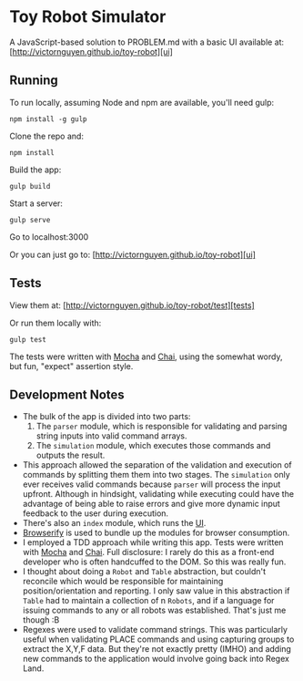 # Toy Robot Simulator

A JavaScript-based solution to PROBLEM.md with a basic UI available at: [http://victornguyen.github.io/toy-robot][ui]

## Running

To run locally, assuming Node and npm are available, you'll need gulp:

	npm install -g gulp

Clone the repo and:

	npm install

Build the app:

	gulp build

Start a server:

	gulp serve
	
Go to localhost:3000

Or you can just go to: [http://victornguyen.github.io/toy-robot][ui]


## Tests

View them at: [http://victornguyen.github.io/toy-robot/test][tests]

Or run them locally with:

	gulp test
	
The tests were written with [Mocha] and [Chai], using the somewhat wordy, but fun, "expect" assertion style.


## Development Notes

- The bulk of the app is divided into two parts:
	1. The `parser` module, which is responsible for validating and parsing string inputs into valid command arrays.
	2. The `simulation` module, which executes those commands and outputs the result.
- This approach allowed the separation of the validation and execution of commands by splitting them them into two stages. The `simulation` only ever receives valid commands because `parser` will process the input upfront. Although in hindsight, validating while executing could have the advantage of being able to raise errors and give more dynamic input feedback to the user during execution.
- There's also an `index` module, which runs the [UI][ui].
- [Browserify] is used to bundle up the modules for browser consumption.
- I employed a TDD approach while writing this app. Tests were written with [Mocha] and [Chai]. Full disclosure: I rarely do this as a front-end developer who is often handcuffed to the DOM. So this was really fun.
- I thought about doing a `Robot` and `Table` abstraction, but couldn't reconcile which would be responsible for maintaining position/orientation and reporting. I only saw value in this abstraction if `Table` had to maintain a collection of n `Robots`, and if a language for issuing commands to any or all robots was established. That's just me though :B
- Regexes were used to validate command strings. This was particularly useful when validating PLACE commands and using capturing groups to extract the X,Y,F data. But they're not exactly pretty (IMHO) and adding new commands to the application would involve going back into Regex Land.


[ui]: http://victornguyen.github.io/toy-robot
[tests]: http://victornguyen.github.io/toy-robot/test
[Mocha]: http://mochajs.org/
[Chai]: http://chaijs.com/
[Browserify]: http://browserify.org/
